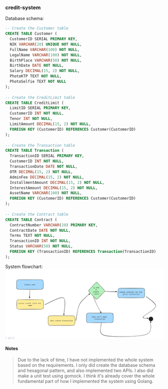 ### credit-system

Database schema:
```sql
-- Create the Customer table
CREATE TABLE Customer (
  CustomerID SERIAL PRIMARY KEY,
  NIK VARCHAR(20) UNIQUE NOT NULL,
  FullName VARCHAR(100) NOT NULL,
  LegalName VARCHAR(100) NOT NULL,
  BirthPlace VARCHAR(50) NOT NULL,
  BirthDate DATE NOT NULL,
  Salary DECIMAL(15, 2) NOT NULL,
  PhotoKTP TEXT NOT NULL,
  PhotoSelfie TEXT NOT NULL
);

-- Create the CreditLimit table
CREATE TABLE CreditLimit (
  LimitID SERIAL PRIMARY KEY,
  CustomerID INT NOT NULL,
  Tenor INT NOT NULL,
  LimitAmount DECIMAL(15, 2) NOT NULL,
  FOREIGN KEY (CustomerID) REFERENCES Customer(CustomerID)
);

-- Create the Transaction table
CREATE TABLE Transaction (
  TransactionID SERIAL PRIMARY KEY,
  CustomerID INT NOT NULL,
  TransactionDate DATE NOT NULL,
  OTR DECIMAL(15, 2) NOT NULL,
  AdminFee DECIMAL(15, 2) NOT NULL,
  InstallmentAmount DECIMAL(15, 2) NOT NULL,
  InterestAmount DECIMAL(15, 2) NOT NULL,
  AssetName VARCHAR(100) NOT NULL,
  FOREIGN KEY (CustomerID) REFERENCES Customer(CustomerID)
);

-- Create the Contract table
CREATE TABLE Contract (
  ContractNumber VARCHAR(20) PRIMARY KEY,
  ContractDate DATE NOT NULL,
  Terms TEXT NOT NULL,
  TransactionID INT NOT NULL,
  Status VARCHAR(50) NOT NULL,
  FOREIGN KEY (TransactionID) REFERENCES Transaction(TransactionID)
);

```

System flowchart:
![flowchart](./assets/flowchart.png)


#### Notes
> Due to the lack of time, I have not implemented the whole system based on the requirements. I only did create the database schema and hexagonal pattern, and also implemented two APIs. I also did make a unit test using gomock. I think it's already cover the whole fundamental part of how I implemented the system using Golang.